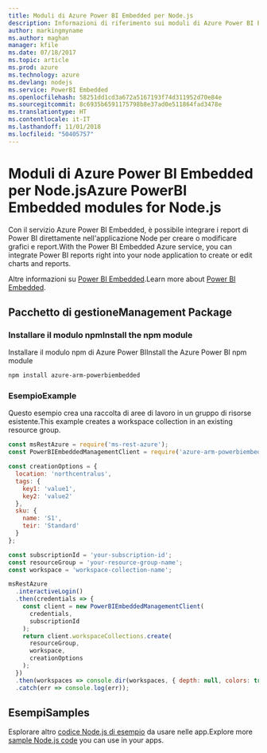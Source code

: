 ```yaml
---
title: Moduli di Azure Power BI Embedded per Node.js
description: Informazioni di riferimento sui moduli di Azure Power BI Embedded per Node.js
author: markingmyname
ms.author: maghan
manager: kfile
ms.date: 07/18/2017
ms.topic: article
ms.prod: azure
ms.technology: azure
ms.devlang: nodejs
ms.service: PowerBI Embedded
ms.openlocfilehash: 58251dd1cd3a672a5167193f74d311952d70e84e
ms.sourcegitcommit: 8c6935b6591175798b8e37ad0e511864fad3478e
ms.translationtype: HT
ms.contentlocale: it-IT
ms.lasthandoff: 11/01/2018
ms.locfileid: "50405757"
---
```

# <a name="azure-powerbi-embedded-modules-for-nodejs"></a><span data-ttu-id="e3fbc-103">Moduli di Azure Power BI Embedded per Node.js</span><span class="sxs-lookup"><span data-stu-id="e3fbc-103">Azure PowerBI Embedded modules for Node.js</span></span>

<span data-ttu-id="e3fbc-104">Con il servizio Azure Power BI Embedded, è possibile integrare i report di Power BI direttamente nell'applicazione Node per creare o modificare grafici e report.</span><span class="sxs-lookup"><span data-stu-id="e3fbc-104">With the Power BI Embedded Azure service, you can integrate Power BI reports right into your node application to create or edit charts and reports.</span></span>

<span data-ttu-id="e3fbc-105">Altre informazioni su [Power BI Embedded](https://powerbi.microsoft.com/documentation/powerbi-developer-embedding/).</span><span class="sxs-lookup"><span data-stu-id="e3fbc-105">Learn more about [Power BI Embedded](https://powerbi.microsoft.com/documentation/powerbi-developer-embedding/).</span></span>

## <a name="management-package"></a><span data-ttu-id="e3fbc-106">Pacchetto di gestione</span><span class="sxs-lookup"><span data-stu-id="e3fbc-106">Management Package</span></span>

### <a name="install-the-npm-module"></a><span data-ttu-id="e3fbc-107">Installare il modulo npm</span><span class="sxs-lookup"><span data-stu-id="e3fbc-107">Install the npm module</span></span>

<span data-ttu-id="e3fbc-108">Installare il modulo npm di Azure Power BI</span><span class="sxs-lookup"><span data-stu-id="e3fbc-108">Install the Azure Power BI npm module</span></span>

```bash
npm install azure-arm-powerbiembedded
```

### <a name="example"></a><span data-ttu-id="e3fbc-109">Esempio</span><span class="sxs-lookup"><span data-stu-id="e3fbc-109">Example</span></span>

<span data-ttu-id="e3fbc-110">Questo esempio crea una raccolta di aree di lavoro in un gruppo di risorse esistente.</span><span class="sxs-lookup"><span data-stu-id="e3fbc-110">This example creates a workspace collection in an existing resource group.</span></span>

```javascript
const msRestAzure = require('ms-rest-azure');
const PowerBIEmbeddedManagementClient = require('azure-arm-powerbiembedded');

const creationOptions = {
  location: 'northcentralus',
  tags: {
    key1: 'value1',
    key2: 'value2'
  },
  sku: {
    name: 'S1',
    teir: 'Standard'
  }
};

const subscriptionId = 'your-subscription-id';
const resourceGroup = 'your-resource-group-name';
const workspace = 'workspace-collection-name';

msRestAzure
  .interactiveLogin()
  .then(credentials => {
    const client = new PowerBIEmbeddedManagementClient(
      credentials,
      subscriptionId
    );
    return client.workspaceCollections.create(
      resourceGroup,
      workspace,
      creationOptions
    );
  })
  .then(workspaces => console.dir(workspaces, { depth: null, colors: true }))
  .catch(err => console.log(err));
```

## <a name="samples"></a><span data-ttu-id="e3fbc-111">Esempi</span><span class="sxs-lookup"><span data-stu-id="e3fbc-111">Samples</span></span>

<span data-ttu-id="e3fbc-112">Esplorare altro [codice Node.js di esempio](https://azure.microsoft.com/resources/samples/?platform=nodejs) da usare nelle app.</span><span class="sxs-lookup"><span data-stu-id="e3fbc-112">Explore more [sample Node.js code](https://azure.microsoft.com/resources/samples/?platform=nodejs) you can use in your apps.</span></span>
